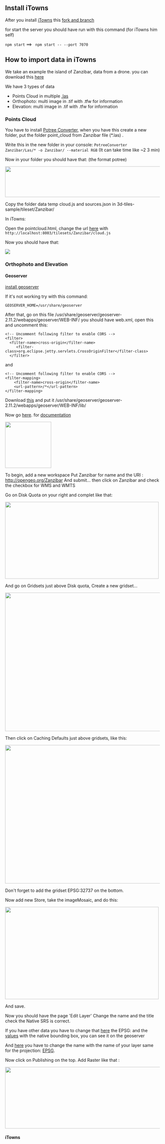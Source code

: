 ## Install iTowns
 
After you install [iTowns](https://github.com/iTowns/itowns) this [fork and branch](https://github.com/NikoSaul/itowns2/tree/dataZanzibar)

for start the server you should have run with this command (for iTowns him self)

```` npm start ```` ==> ```` npm start -- --port 7070````

## How to import data in iTowns

We take an example the island of Zanzibar, data from a drone.
you can download this [here](www.google.com)

We have 3 types of data 
 - Points Cloud in multiple [.las](http://desktop.arcgis.com/en/arcmap/10.3/manage-data/las-dataset/what-is-a-las-dataset-.htm) 
 - Orthophoto: multi image in .tif with .tfw for information
 - Elevation: multi image in .tif with .tfw for information
 

### Points Cloud 

  You have to install [Potree Converter](https://github.com/potree/PotreeConverter), when you have this 
create a new folder, put the folder point_cloud from Zanzibar file (*.las) .

Write this in the new folder in your console:
```` PotreeConverter Zanzibar/Las/* -o Zanzibar/ --material RGB ````
(It can take time like ~2 3 min)

Now in your folder you should have that: (the format potree) 

<img src="../Image/tutoOpenData_folder.png" width="645" height="100" />

Copy the folder data temp cloud.js and sources.json in 3d-tiles-sample/tileset/Zanzibar/

In iTowns: 

Open the pointcloud.html, change the url [here](https://github.com/iTowns/itowns/blob/master/examples/pointcloud.html#L105)
with
````http://localhost:8003/tilesets/Zanzibar/cloud.js ````

Now you should have that: 

<img src="../Image/ZanzibarPointCloud.png"/>

### Orthophoto and Elevation

#### Geoserver 

[install geoserver](http://docs.geoserver.org/stable/en/user/installation/linux.html) 

If it's not working try with this command:

````GEOSERVER_HOME=/usr/share/geoserver````
 
After that, go on this file /usr/share/geoserver/geoserver-2.11.2/webapps/geoserver/WEB-INF/
you should have web.xml, open this and uncomment this: 
````
<!-- Uncomment following filter to enable CORS -->
<filter>
  <filter-name>cross-origin</filter-name>
     <filter-class>org.eclipse.jetty.servlets.CrossOriginFilter</filter-class>
  </filter>
````

and

````
<!-- Uncomment following filter to enable CORS -->
<filter-mapping>
    <filter-name>cross-origin</filter-name>
    <url-pattern>/*</url-pattern>
</filter-mapping>
````
 
Download [this](http://repo1.maven.org/maven2/org/eclipse/jetty/jetty-servlets/9.2.13.v20150730/jetty-servlets-9.2.13.v20150730.jar)
and put it /usr/share/geoserver/geoserver-2.11.2/webapps/geoserver/WEB-INF/lib/

Now go [here](http://localhost:8080/geoserver).
for [documentation](http://docs.geoserver.org/)

<img src="../Image/data.png" width="150" height="150" />

To begin, add a new workspace
Put Zanzibar for name and the URI : http://opengeo.org/Zanzibar
And submit... then click on Zanzibar and check the checkbox for WMS and WMTS

Go on Disk Quota on your right and complet like that:

<img src="../Image/diskquota.png" width="500" height="250" />

And go on Gridsets just above Disk quota,
Create a new gridset...

<img src="../Image/gridsets.png" width="750" height="450" />

Then click on Caching Defaults just above gridsets,
like this: 

<img src="../Image/cachingDefaults.png" width="750" height="450" />

Don't forget to add the gridset EPSG:32737 on the bottom.



Now add new Store, 
take the imageMosaic, and do this:

<img src="../Image/stores.png" width="500" height="300" />

And save.

Now you should have the page 'Edit Layer'
Change the name and the title check the Native SRS is correct.

If you have other data you have to change that [here](https://github.com/NikoSaul/itowns2/blob/dataZanzibar/examples/pointcloud.js#L20)
the EPSG: and the [values](https://github.com/NikoSaul/itowns2/blob/dataZanzibar/examples/pointcloud.js#L26) with the native bounding box, you can see it on the geoserver 

And [here](https://github.com/NikoSaul/itowns2/blob/dataZanzibar/examples/pointcloud.js#L113) you have to change the name with the name of your layer same for the projection: [EPSG](https://github.com/NikoSaul/itowns2/blob/dataZanzibar/examples/pointcloud.js#L114). 

Now click on Publishing on the top.
Add Raster like that : 

<img src="../Image/raster.png" width="650" height="200" />

#### iTowns




